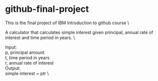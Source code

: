 # github-final-project
This is the final project of IBM Introduction to github course \

A calculator that calculates simple interest given principal, annual rate of interest and time period in years. \

Input:\
   p, principal amount\
   t, time period in years\
   r, annual rate of interest\
Output:\
   simple interest = p*t*r \
